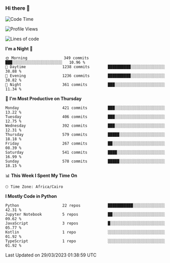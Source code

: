 ### Hi there 👋

<!--
**AMR-KELEG/AMR-KELEG** is a ✨ _special_ ✨ repository because its `README.md` (this file) appears on your GitHub profile.

Here are some ideas to get you started:

- 🔭 I’m currently working on ...
- 🌱 I’m currently learning ...
- 👯 I’m looking to collaborate on ...
- 🤔 I’m looking for help with ...
- 💬 Ask me about ...
- 📫 How to reach me: ...
- 😄 Pronouns: ...
- ⚡ Fun fact: ...
-->

<!--START_SECTION:waka-->
![Code Time](http://img.shields.io/badge/Code%20Time-0%20secs-blue)

![Profile Views](http://img.shields.io/badge/Profile%20Views-0-blue)

![Lines of code](https://img.shields.io/badge/From%20Hello%20World%20I%27ve%20Written-20.5%20million%20lines%20of%20code-blue)

**I'm a Night 🦉** 

```text
🌞 Morning                349 commits         ███░░░░░░░░░░░░░░░░░░░░░░   10.96 % 
🌆 Daytime                1238 commits        ██████████░░░░░░░░░░░░░░░   38.88 % 
🌃 Evening                1236 commits        ██████████░░░░░░░░░░░░░░░   38.82 % 
🌙 Night                  361 commits         ███░░░░░░░░░░░░░░░░░░░░░░   11.34 % 
```
📅 **I'm Most Productive on Thursday** 

```text
Monday                   421 commits         ███░░░░░░░░░░░░░░░░░░░░░░   13.22 % 
Tuesday                  406 commits         ███░░░░░░░░░░░░░░░░░░░░░░   12.75 % 
Wednesday                392 commits         ███░░░░░░░░░░░░░░░░░░░░░░   12.31 % 
Thursday                 579 commits         █████░░░░░░░░░░░░░░░░░░░░   18.18 % 
Friday                   267 commits         ██░░░░░░░░░░░░░░░░░░░░░░░   08.39 % 
Saturday                 541 commits         ████░░░░░░░░░░░░░░░░░░░░░   16.99 % 
Sunday                   578 commits         █████░░░░░░░░░░░░░░░░░░░░   18.15 % 
```


📊 **This Week I Spent My Time On** 

```text
🕑︎ Time Zone: Africa/Cairo
```

**I Mostly Code in Python** 

```text
Python                   22 repos            ███████████░░░░░░░░░░░░░░   42.31 % 
Jupyter Notebook         5 repos             ██░░░░░░░░░░░░░░░░░░░░░░░   09.62 % 
JavaScript               3 repos             █░░░░░░░░░░░░░░░░░░░░░░░░   05.77 % 
Kotlin                   1 repo              ░░░░░░░░░░░░░░░░░░░░░░░░░   01.92 % 
TypeScript               1 repo              ░░░░░░░░░░░░░░░░░░░░░░░░░   01.92 % 
```




 Last Updated on 29/03/2023 01:38:59 UTC
<!--END_SECTION:waka-->
